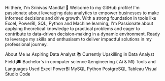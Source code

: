 Hi there, I'm  Srinivas Mandla! 👋
Welcome to my GitHub profile! I'm passionate about leveraging data analytics to empower businesses to make informed decisions and drive growth. With a strong foundation in tools like Excel, PowerBI, SQL, Python and Machine learning, I'm Passionate about applying theoretical knowledge to practical problems and eager to contribute to data-driven decision-making in a dynamic environment. Ready to leverage my skills and enthusiasm to deliver impactful solutions in my professional journey.

About Me
📊 Aspiring Data Analyst
📚 Currently Upskilling in Data Analyst Field
🎓 Bachelor's in computer science &engineering ( Ai & Ml)
Tools and Languages Used
Excel
PowerBI
MySQL
Python
PostgreSQL
Tableau
Visual Studio Code
